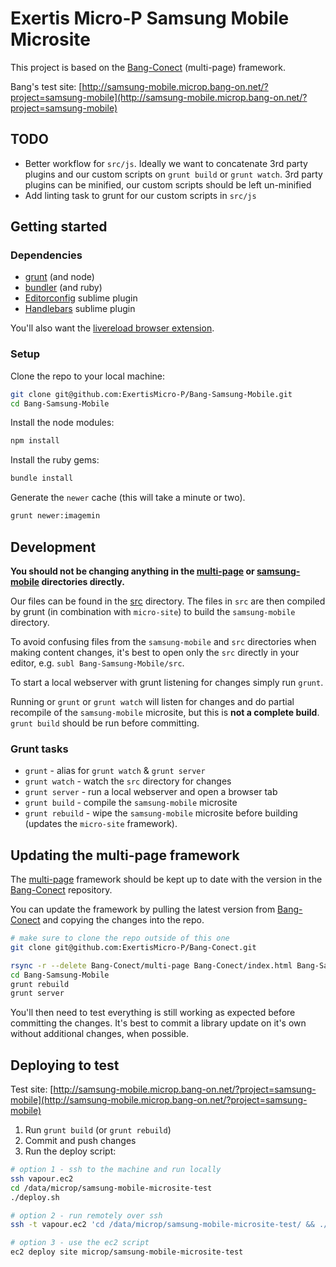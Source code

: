 # Exertis Micro-P Samsung Mobile Microsite

This project is based on the [Bang-Conect](https://github.com/ExertisMicro-P/Bang-Conect) (multi-page) framework.

Bang's test site: [http://samsung-mobile.microp.bang-on.net/?project=samsung-mobile](http://samsung-mobile.microp.bang-on.net/?project=samsung-mobile)

## TODO
* Better workflow for `src/js`. Ideally we want to concatenate 3rd party plugins and our custom scripts on `grunt build` or `grunt watch`. 3rd party plugins can be minified, our custom scripts should be left un-minified 
* Add linting task to grunt for our custom scripts in `src/js`

## Getting started

### Dependencies

* [grunt](http://gruntjs.com/installing-grunt) (and node)
* [bundler](http://bundler.io/) (and ruby)
* [Editorconfig](https://github.com/sindresorhus/editorconfig-sublime) sublime plugin
* [Handlebars](https://github.com/daaain/Handlebars) sublime plugin

You'll also want the [livereload browser extension](http://feedback.livereload.com/knowledgebase/articles/86242-how-do-i-install-and-use-the-browser-extensions).

### Setup

Clone the repo to your local machine:
```sh
git clone git@github.com:ExertisMicro-P/Bang-Samsung-Mobile.git
cd Bang-Samsung-Mobile
```

Install the node modules:
```sh
npm install
```

Install the ruby gems:
```sh
bundle install
```

Generate the `newer` cache (this will take a minute or two).
```sh
grunt newer:imagemin
```

## Development

**You should not be changing anything in the [multi-page](multi-page) or [samsung-mobile](samsung-mobile) directories directly.**

Our files can be found in the [src](src) directory. The files in `src` are then compiled by grunt (in combination with `micro-site`) to build the `samsung-mobile` directory.

To avoid confusing files from the `samsung-mobile` and `src` directories when making content changes, it's best to open only the `src` directly in your editor, e.g. `subl Bang-Samsung-Mobile/src`.

To start a local webserver with grunt listening for changes simply run `grunt`.

Running or `grunt` or `grunt watch` will listen for changes and do partial recompile of the `samsung-mobile` microsite, but this is **not a complete build**. `grunt build` should be run before committing.

### Grunt tasks

* `grunt` - alias for `grunt watch` & `grunt server`
* `grunt watch` - watch the `src` directory for changes
* `grunt server` - run a local webserver and open a browser tab
* `grunt build` - compile the `samsung-mobile` microsite
* `grunt rebuild` - wipe the `samsung-mobile` microsite before building (updates the `micro-site` framework).

## Updating the multi-page framework

The [multi-page](multi-page) framework should be kept up to date with the version in the [Bang-Conect](https://github.com/ExertisMicro-P/Bang-Conect) repository.

You can update the framework by pulling the latest version from [Bang-Conect](https://github.com/ExertisMicro-P/Bang-Conect) and copying the changes into the repo.

```sh
# make sure to clone the repo outside of this one
git clone git@github.com:ExertisMicro-P/Bang-Conect.git

rsync -r --delete Bang-Conect/multi-page Bang-Conect/index.html Bang-Samsung-Mobile/
cd Bang-Samsung-Mobile
grunt rebuild
grunt server
```

You'll then need to test everything is still working as expected before committing the changes. It's best to commit a library update on it's own without additional changes, when possible.

## Deploying to test

Test site: [http://samsung-mobile.microp.bang-on.net/?project=samsung-mobile](http://samsung-mobile.microp.bang-on.net/?project=samsung-mobile)

1. Run `grunt build` (or `grunt rebuild`)
2. Commit and push changes
3. Run the deploy script:

```sh
# option 1 - ssh to the machine and run locally
ssh vapour.ec2
cd /data/microp/samsung-mobile-microsite-test
./deploy.sh

# option 2 - run remotely over ssh
ssh -t vapour.ec2 'cd /data/microp/samsung-mobile-microsite-test/ && ./deploy.sh'

# option 3 - use the ec2 script
ec2 deploy site microp/samsung-mobile-microsite-test
```
